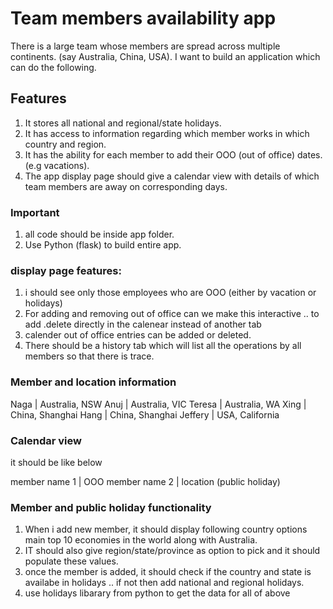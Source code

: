 # Team members availability app

There is a large team whose members are spread across multiple continents. (say Australia, China, USA).
I want to build an application which can do the following.

## Features

1. It stores all national and regional/state holidays.
2. It has access to information regarding which member works in which country and region.
3. It has the ability for each member to add their OOO (out of office) dates. (e.g vacations).
4. The app display page should give a calendar view with details of which team members are away on corresponding days.

### Important

1. all code should be inside app folder.
2. Use Python (flask) to build entire app.


### display page features:

1. i should see only those employees who are OOO (either by vacation or holidays)
2. For adding and removing out of office can we make this interactive .. to add .delete  directly in the calenear instead of another tab
3. calender out of office entries can be added or deleted.
4. There should be a history tab which will list all the operations by all members so that there is trace.


### Member and location information

Naga | Australia, NSW
Anuj | Australia, VIC
Teresa | Australia, WA
Xing | China, Shanghai
Hang | China, Shanghai
Jeffery | USA, California

### Calendar view

it should be like below 

member name 1 | OOO 
member name 2 | location (public holiday)


### Member and public holiday functionality

1. When i add new member, it should display following country options main top 10 economies in the world along with Australia.
2. IT should also give region/state/province as option to pick and it should populate these values.
3. once the member is added, it should check if the country and state is availabe in holidays .. if not then add national and regional holidays.
4. use holidays libarary from python to get the data for all of above